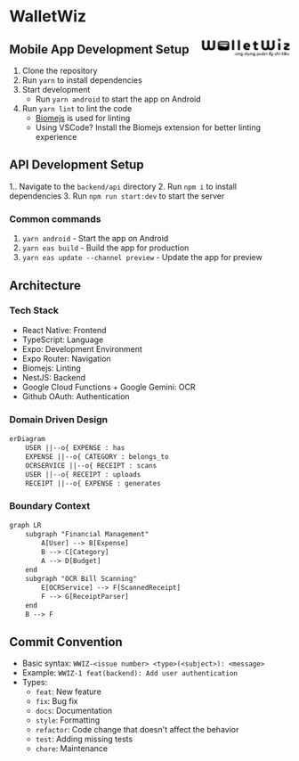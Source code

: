 # WalletWiz
<img align="right" width="159px" src="./logo.png">

## Mobile App Development Setup
1. Clone the repository
2. Run `yarn` to install dependencies
3. Start development
   - Run `yarn android` to start the app on Android
4. Run `yarn lint` to lint the code
	- [Biomejs](https://biomejs.com) is used for linting
	- Using VSCode? Install the Biomejs extension for better linting experience

## API Development Setup
1.. Navigate to the `backend/api` directory
2. Run `npm i` to install dependencies
3. Run `npm run start:dev` to start the server

### Common commands

1. `yarn android` - Start the app on Android
2. `yarn eas build` - Build the app for production
3. `yarn eas update --channel preview` - Update the app for preview

## Architecture

### Tech Stack
- React Native: Frontend
- TypeScript: Language
- Expo: Development Environment
- Expo Router: Navigation
- Biomejs: Linting
- NestJS: Backend
- Google Cloud Functions + Google Gemini: OCR
- Github OAuth: Authentication

### Domain Driven Design
```mermaid
erDiagram
    USER ||--o{ EXPENSE : has
    EXPENSE ||--o{ CATEGORY : belongs_to
    OCRSERVICE ||--o{ RECEIPT : scans
    USER ||--o{ RECEIPT : uploads
    RECEIPT ||--o{ EXPENSE : generates

```

### Boundary Context
```mermaid
graph LR
    subgraph "Financial Management"
        A[User] --> B[Expense]
        B --> C[Category]
        A --> D[Budget]
    end
    subgraph "OCR Bill Scanning"
        E[OCRService] --> F[ScannedReceipt]
        F --> G[ReceiptParser]
    end
    B --> F

```

## Commit Convention
- Basic syntax: `WWIZ-<issue number> <type>(<subject>): <message>`
- Example: `WWIZ-1 feat(backend): Add user authentication`
- Types:
  - `feat`: New feature
  - `fix`: Bug fix
  - `docs`: Documentation
  - `style`: Formatting
  - `refactor`: Code change that doesn't affect the behavior
  - `test`: Adding missing tests
  - `chore`: Maintenance

